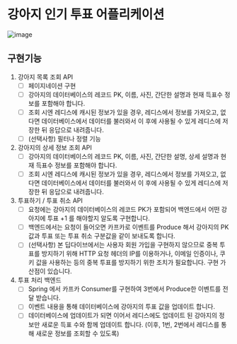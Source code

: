 # 강아지 인기 투표 어플리케이션
![image](https://github.com/numble-dog-popular-vote-3team/dog-popular-vote-sm9171/assets/18053020/889b98e1-3ecf-4c8c-8187-e3d89358e00f)

## 구현기능
1. 강아지 목록 조회 API
   - [ ] 페이지네이션 구현
   - [ ] 강아지의 데이터베이스의 레코드 PK, 이름, 사진, 간단한 설명과 현재 득표수 정보를 포함해야 합니다.
   - [ ] 조회 시엔 레디스에 캐시된 정보가 있을 경우, 레디스에서 정보를 가져오고, 없다면 데이터베이스에서 데이터를 불러와서 이 후에 사용될 수 있게 레디스에 저장한 뒤 응답으로 내려줍니다.
   - [ ] (선택사항) 필터나 정렬 기능
2. 강아지의 상세 정보 조회 API
   - [ ] 강아지의 데이터베이스의 레코드 PK, 이름, 사진, 간단한 설명, 상세 설명과 현재 득표수 정보를 포함해야 합니다.
   - [ ] 조회 시엔 레디스에 캐시된 정보가 있을 경우, 레디스에서 정보를 가져오고, 없다면 데이터베이스에서 데이터를 불러와서 이 후에 사용될 수 있게 레디스에 저장한 뒤 응답으로 내려줍니다.
3. 투표하기 / 투표 취소 API
   - [ ] 요청에는 강아지의 데이터베이스의 레코드 PK가 포함되어 백엔드에서 어떤 강아지에 투표 +1 를 해야할지 알도록 구현합니다.
   - [ ] 백엔드에서는 요청이 들어오면 카프카로 이벤트를 Produce 해서 강아지의 PK 값과 투표 또는 투표 취소 구분값을 같이 보내도록 합니다.
   - [ ] (선택사항) 본 딥다이브에서는 사용자 회원 가입을 구현하지 않으므로 중복 투표를 방지하기 위해 HTTP 요청 헤더의 IP를 이용하거나, 이메일 인증이나, 쿠키 값을 사용하는 등의 중복 투표를 방지하기 위한 조치가 필요합니다. 구현 가산점이 있습니다.
4. 투표 처리 백엔드
   - [ ] Spring 에서 카프카 Consumer를 구현하여 3번에서 Produce한 이벤트를 전달 받습니다.
   - [ ] 이벤트 내용을 통해 데이터베이스에 강아지의 투표 값을 업데이트 합니다.
   - [ ] 데이터베이스에 업데이트가 되면 이어서 레디스에도 업데이트 된 강아지의 정보만 새로운 득표 수와 함께 업데이트 합니다. (이후, 1번, 2번에서 레디스를 통해 새로운 정보를 조회할 수 있도록)